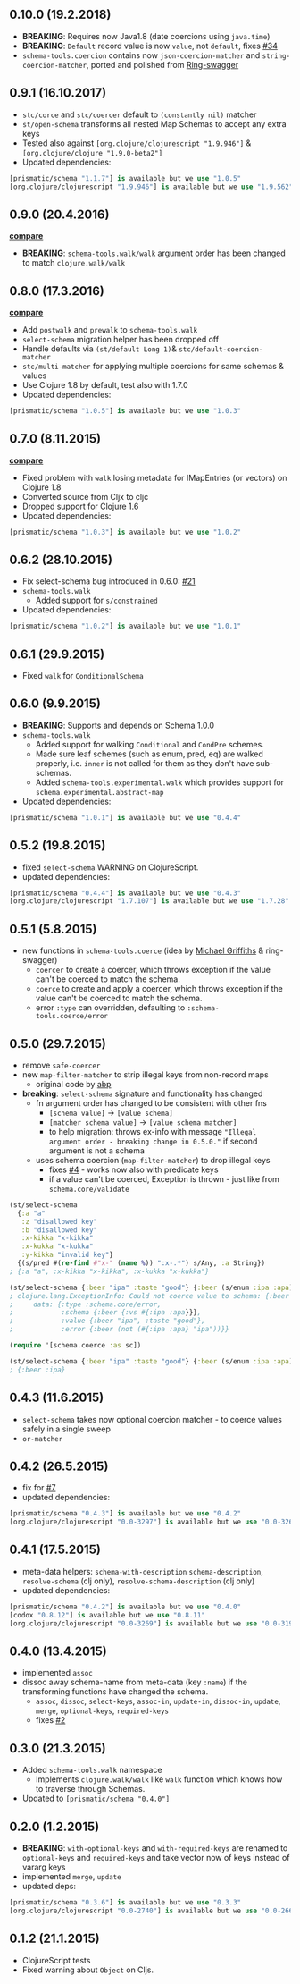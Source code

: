 ## 0.10.0 (19.2.2018)

* **BREAKING**: Requires now Java1.8 (date coercions using `java.time`)
* **BREAKING**: `Default` record value is now `value`, not `default`, fixes [#34](https://github.com/metosin/schema-tools/issues/34)
* `schema-tools.coercion` contains now `json-coercion-matcher` and `string-coercion-matcher`, ported and polished from [Ring-swagger](https://github.com/metosin/ring-swagger)

## 0.9.1 (16.10.2017)

- `stc/corce` and `stc/coercer` default to `(constantly nil)` matcher
- `st/open-schema` transforms all nested Map Schemas to accept any extra keys
- Tested also against `[org.clojure/clojurescript "1.9.946"]` & `[org.clojure/clojure "1.9.0-beta2"]`
- Updated dependencies:

```clj
[prismatic/schema "1.1.7"] is available but we use "1.0.5"
[org.clojure/clojurescript "1.9.946"] is available but we use "1.9.562"
```

## 0.9.0 (20.4.2016)

**[compare](https://github.com/metosin/schema-tools/compare/0.8.0...0.9.0)**

- **BREAKING**: `schema-tools.walk/walk` argument order has been changed to match
`clojure.walk/walk`

## 0.8.0 (17.3.2016)

**[compare](https://github.com/metosin/schema-tools/compare/0.7.0...0.8.0)**

- Add `postwalk` and `prewalk` to `schema-tools.walk`
- `select-schema` migration helper has been dropped off
- Handle defaults via `(st/default Long 1)`& `stc/default-coercion-matcher`
- `stc/multi-matcher` for applying multiple coercions for same schemas & values
- Use Clojure 1.8 by default, test also with 1.7.0
- Updated dependencies:

```clj
[prismatic/schema "1.0.5"] is available but we use "1.0.3"
```

## 0.7.0 (8.11.2015)

**[compare](https://github.com/metosin/schema-tools/compare/0.6.0...0.7.0)**

- Fixed problem with `walk` losing metadata for IMapEntries (or vectors) on
Clojure 1.8
- Converted source from Cljx to cljc
- Dropped support for Clojure 1.6
- Updated dependencies:

```clojure
[prismatic/schema "1.0.3"] is available but we use "1.0.2"
```

## 0.6.2 (28.10.2015)

- Fix select-schema bug introduced in 0.6.0: [#21](https://github.com/metosin/schema-tools/issues/21)
- `schema-tools.walk`
    - Added support for `s/constrained`
- Updated dependencies:

```clojure
[prismatic/schema "1.0.2"] is available but we use "1.0.1"
```

## 0.6.1 (29.9.2015)

- Fixed `walk` for `ConditionalSchema`

## 0.6.0 (9.9.2015)

- **BREAKING**: Supports and depends on Schema 1.0.0
- `schema-tools.walk`
    - Added support for walking `Conditional` and `CondPre` schemes.
    - Made sure leaf schemes (such as enum, pred, eq) are walked properly,
    i.e. `inner` is not called for them as they don't have sub-schemas.
    - Added `schema-tools.experimental.walk` which provides support for
    `schema.experimental.abstract-map`
- Updated dependencies:

```clojure
[prismatic/schema "1.0.1"] is available but we use "0.4.4"
```

## 0.5.2 (19.8.2015)

- fixed `select-schema` WARNING on ClojureScript.
- updated dependencies:

```clojure
[prismatic/schema "0.4.4"] is available but we use "0.4.3"
[org.clojure/clojurescript "1.7.107"] is available but we use "1.7.28"
```

## 0.5.1 (5.8.2015)

- new functions in `schema-tools.coerce` (idea by [Michael Griffiths](https://github.com/metosin/schema-tools/issues/10#issuecomment-124976346) & ring-swagger)
   - `coercer` to create a coercer, which throws exception if the value can't be coerced to match the schema.
   - `coerce` to create and apply a coercer, which throws exception if the value can't be coerced to match the schema.
   - error `:type` can overridden, defaulting to `:schema-tools.coerce/error`

## 0.5.0 (29.7.2015)

- remove `safe-coercer`
- new `map-filter-matcher` to strip illegal keys from non-record maps
  - original code by [abp](https://gist.github.com/abp/0c4106eba7b72802347b)
- **breaking**: `select-schema` signature and functionality has changed
  - fn argument order has changed to be consistent with other fns
    - `[schema value]` -> `[value schema]`
    - `[matcher schema value]` -> `[value schema matcher]`
    - to help migration: throws ex-info with message `"Illegal argument order - breaking change in 0.5.0."` if second argument is not a schema
  - uses schema coercion (`map-filter-matcher`) to drop illegal keys
    - fixes [#4](https://github.com/metosin/schema-tools/issues/4) - works now also with predicate keys
    - if a value can't be coerced, Exception is thrown - just like from `schema.core/validate`

```clojure
(st/select-schema
  {:a "a"
   :z "disallowed key"
   :b "disallowed key"
   :x-kikka "x-kikka"
   :x-kukka "x-kukka"
   :y-kikka "invalid key"}
  {(s/pred #(re-find #"x-" (name %)) ":x-.*") s/Any, :a String})
; {:a "a", :x-kikka "x-kikka", :x-kukka "x-kukka"}
```

```clojure
(st/select-schema {:beer "ipa" :taste "good"} {:beer (s/enum :ipa :apa)} )
; clojure.lang.ExceptionInfo: Could not coerce value to schema: {:beer (not (#{:ipa :apa} "ipa"))}
;     data: {:type :schema.core/error,
;            :schema {:beer {:vs #{:ipa :apa}}},
;            :value {:beer "ipa", :taste "good"},
;            :error {:beer (not (#{:ipa :apa} "ipa"))}}

(require '[schema.coerce :as sc])

(st/select-schema {:beer "ipa" :taste "good"} {:beer (s/enum :ipa :apa)} sc/json-coercion-matcher)
; {:beer :ipa}
```

## 0.4.3 (11.6.2015)

- `select-schema` takes now optional coercion matcher - to coerce values safely in a single sweep
- `or-matcher`

## 0.4.2 (26.5.2015)

- fix for [#7](https://github.com/metosin/schema-tools/issues/7)
- updated dependencies:

```clojure
[prismatic/schema "0.4.3"] is available but we use "0.4.2"
[org.clojure/clojurescript "0.0-3297"] is available but we use "0.0-3269"
```

## 0.4.1 (17.5.2015)

- meta-data helpers: `schema-with-description` `schema-description`, `resolve-schema` (clj only), `resolve-schema-description` (clj only)
- updated dependencies:

```clojure
[prismatic/schema "0.4.2"] is available but we use "0.4.0"
[codox "0.8.12"] is available but we use "0.8.11"
[org.clojure/clojurescript "0.0-3269"] is available but we use "0.0-3196"
```

## 0.4.0 (13.4.2015)

- implemented `assoc`
- dissoc away schema-name from meta-data (key `:name`) if the transforming functions have changed the schema.
  - `assoc`, `dissoc`, `select-keys`, `assoc-in`, `update-in`, `dissoc-in`, `update`, `merge`, `optional-keys`, `required-keys`
  - fixes [#2](https://github.com/metosin/schema-tools/issues/2)

## 0.3.0 (21.3.2015)

- Added `schema-tools.walk` namespace
  - Implements `clojure.walk/walk` like `walk` function which knows how to
  traverse through Schemas.
- Updated to `[prismatic/schema "0.4.0"]`

## 0.2.0 (1.2.2015)

- **BREAKING**: `with-optional-keys` and `with-required-keys` are renamed to `optional-keys` and `required-keys` and take vector now of keys instead of vararg keys
- implemented `merge`, `update`
- updated deps:
```clojure
[prismatic/schema "0.3.6"] is available but we use "0.3.3"
[org.clojure/clojurescript "0.0-2740"] is available but we use "0.0-2665"
```

## 0.1.2 (21.1.2015)

- ClojureScript tests
- Fixed warning about `Object` on Cljs.
